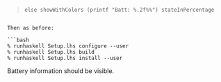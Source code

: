 >     else showWithColors (printf "Batt: %.2f%%") stateInPercentage
```

Then as before:

```bash
% runhaskell Setup.lhs configure --user
% runhaskell Setup.lhs build
% runhaskell Setup.lhs install --user
```

Battery information should be visible.
